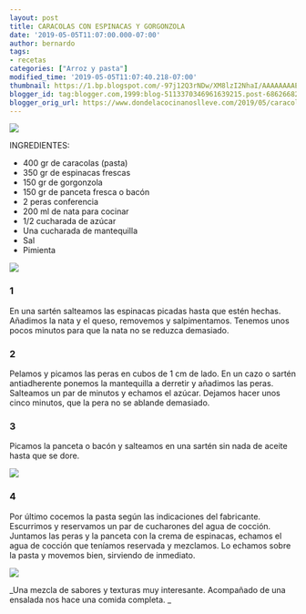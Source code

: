 ```yaml
---
layout: post
title: CARACOLAS CON ESPINACAS Y GORGONZOLA
date: '2019-05-05T11:07:00.000-07:00'
author: bernardo
tags:
- recetas
categories: ["Arroz y pasta"]
modified_time: '2019-05-05T11:07:40.218-07:00'
thumbnail: https://1.bp.blogspot.com/-97j12Q3rNDw/XM8lzI2NhaI/AAAAAAAAEhE/ErNd0_Ifg8woFz-K15v4z834VBmkXXILQCLcBGAs/s72-c/00.JPG
blogger_id: tag:blogger.com,1999:blog-5113370346961639215.post-6862668201859801100
blogger_orig_url: https://www.dondelacocinanoslleve.com/2019/05/caracolas-con-espinacas-y-gorgonzola.html
---
```


  

![](https://1.bp.blogspot.com/-97j12Q3rNDw/XM8lzI2NhaI/AAAAAAAAEhE/ErNd0_Ifg8woFz-K15v4z834VBmkXXILQCLcBGAs/s400/00.JPG)

INGREDIENTES:

* 400 gr de caracolas (pasta)
* 350 gr de espinacas frescas
* 150 gr de gorgonzola
* 150 gr de panceta fresca o bacón
* 2 peras conferencia
* 200 ml de nata para cocinar
* 1/2 cucharada de azúcar
* Una cucharada de mantequilla
* Sal 
* Pimienta  

![](https://3.bp.blogspot.com/-G9p5lX4HhTU/XM8l60bwa9I/AAAAAAAAEhI/XZ7Ewo2TQUIwS_MiYhEVgpb65UdOEYNtgCLcBGAs/s320/01.JPG)

  
  

### 1

En una sartén salteamos las espinacas picadas hasta que estén hechas. Añadimos la nata y el queso, removemos y salpimentamos. Tenemos unos pocos minutos para que la nata no se reduzca demasiado.  

### 2

Pelamos y picamos las peras en cubos de 1 cm de lado. En un cazo o sartén antiadherente ponemos la mantequilla a derretir y añadimos las peras. Salteamos un par de minutos y echamos el azúcar. Dejamos hacer unos cinco minutos, que la pera no se ablande demasiado.  

### 3

Picamos la panceta o bacón y salteamos en una sartén sin nada de aceite hasta que se dore.  

![](https://4.bp.blogspot.com/-p6O-P0cCXIw/XM8mFD5g4sI/AAAAAAAAEhQ/HAamVtw3uEQDivnR2JvddYBBaNRyBG_igCLcBGAs/s320/02.JPG)

  

### 4

Por último cocemos la pasta según las indicaciones del fabricante. Escurrimos y reservamos un par de cucharones del agua de cocción. Juntamos las peras y la panceta con la crema de espinacas, echamos el agua de cocción que teníamos reservada y mezclamos. Lo echamos sobre la pasta y movemos bien, sirviendo de inmediato.  

![](https://3.bp.blogspot.com/-lHCWIChggds/XM8mMaRpplI/AAAAAAAAEhY/pKXRnfkeHjI_NJlFLvS7U07iyOsAdJJkwCLcBGAs/s320/03.JPG)

  
_Una mezcla de sabores y texturas muy interesante. Acompañado de una ensalada nos hace una comida completa. _
